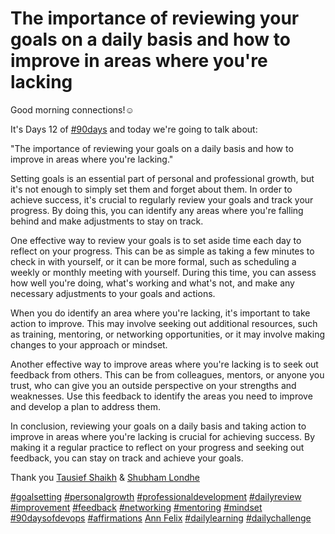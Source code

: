 # The importance of reviewing your goals on a daily basis and how to improve in areas where you're lacking

Good morning connections!☺️  
  
It's Days 12 of [#90days](https://www.linkedin.com/feed/hashtag/?keywords=90days&highlightedUpdateUrns=urn%3Ali%3Aactivity%3A7024574975407702016) and today we're going to talk about:  
  
"The importance of reviewing your goals on a daily basis and how to improve in areas where you're lacking."  
  
Setting goals is an essential part of personal and professional growth, but it's not enough to simply set them and forget about them. In order to achieve success, it's crucial to regularly review your goals and track your progress. By doing this, you can identify any areas where you're falling behind and make adjustments to stay on track.  
  
One effective way to review your goals is to set aside time each day to reflect on your progress. This can be as simple as taking a few minutes to check in with yourself, or it can be more formal, such as scheduling a weekly or monthly meeting with yourself. During this time, you can assess how well you're doing, what's working and what's not, and make any necessary adjustments to your goals and actions.  
  
When you do identify an area where you're lacking, it's important to take action to improve. This may involve seeking out additional resources, such as training, mentoring, or networking opportunities, or it may involve making changes to your approach or mindset.  
  
Another effective way to improve areas where you're lacking is to seek out feedback from others. This can be from colleagues, mentors, or anyone you trust, who can give you an outside perspective on your strengths and weaknesses. Use this feedback to identify the areas you need to improve and develop a plan to address them.  
  
In conclusion, reviewing your goals on a daily basis and taking action to improve in areas where you're lacking is crucial for achieving success. By making it a regular practice to reflect on your progress and seeking out feedback, you can stay on track and achieve your goals.  
  
Thank you [Tausief Shaikh](https://www.linkedin.com/in/ACoAAA-y4eMBDS3t7aG32tY5JnuUK-Xc8dgA5MY) & [Shubham Londhe](https://www.linkedin.com/in/ACoAABhZ4kMBt55axHJpEnVRp0UOUl-_JwwmPwk)  
  
[#goalsetting](https://www.linkedin.com/feed/hashtag/?keywords=goalsetting&highlightedUpdateUrns=urn%3Ali%3Aactivity%3A7024574975407702016) [#personalgrowth](https://www.linkedin.com/feed/hashtag/?keywords=personalgrowth&highlightedUpdateUrns=urn%3Ali%3Aactivity%3A7024574975407702016) [#professionaldevelopment](https://www.linkedin.com/feed/hashtag/?keywords=professionaldevelopment&highlightedUpdateUrns=urn%3Ali%3Aactivity%3A7024574975407702016) [#dailyreview](https://www.linkedin.com/feed/hashtag/?keywords=dailyreview&highlightedUpdateUrns=urn%3Ali%3Aactivity%3A7024574975407702016) [#improvement](https://www.linkedin.com/feed/hashtag/?keywords=improvement&highlightedUpdateUrns=urn%3Ali%3Aactivity%3A7024574975407702016) [#feedback](https://www.linkedin.com/feed/hashtag/?keywords=feedback&highlightedUpdateUrns=urn%3Ali%3Aactivity%3A7024574975407702016) [#networking](https://www.linkedin.com/feed/hashtag/?keywords=networking&highlightedUpdateUrns=urn%3Ali%3Aactivity%3A7024574975407702016) [#mentoring](https://www.linkedin.com/feed/hashtag/?keywords=mentoring&highlightedUpdateUrns=urn%3Ali%3Aactivity%3A7024574975407702016) [#mindset](https://www.linkedin.com/feed/hashtag/?keywords=mindset&highlightedUpdateUrns=urn%3Ali%3Aactivity%3A7024574975407702016) [#90daysofdevops](https://www.linkedin.com/feed/hashtag/?keywords=90daysofdevops&highlightedUpdateUrns=urn%3Ali%3Aactivity%3A7024574975407702016) [#affirmations](https://www.linkedin.com/feed/hashtag/?keywords=affirmations&highlightedUpdateUrns=urn%3Ali%3Aactivity%3A7024574975407702016) [Ann Felix](https://www.linkedin.com/in/ACoAADffTj8Bcu_ARdy0AH7A-RDkJaYYHsm4VTI) [#dailylearning](https://www.linkedin.com/feed/hashtag/?keywords=dailylearning&highlightedUpdateUrns=urn%3Ali%3Aactivity%3A7024574975407702016) [#dailychallenge](https://www.linkedin.com/feed/hashtag/?keywords=dailychallenge&highlightedUpdateUrns=urn%3Ali%3Aactivity%3A7024574975407702016)